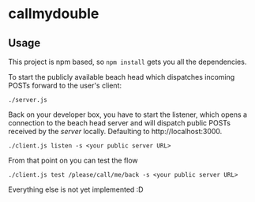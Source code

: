 callmydouble
============

Usage
-----

This project is npm based, so `npm install` gets you all the dependencies.

To start the publicly available beach head which dispatches incoming POSTs forward to the user's client:
```
./server.js
```

Back on your developer box, you have to start the listener, which opens a connection to the beach head server
and will dispatch public POSTs received by the *server* locally. Defaulting to http://localhost:3000.

```
./client.js listen -s <your public server URL>
```

From that point on you can test the flow
```
./client.js test /please/call/me/back -s <your public server URL>
```

Everything else is not yet implemented :D
